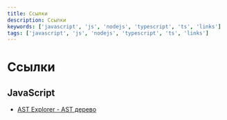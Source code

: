 ```yaml
---
title: Ссылки
description: Ссылки
keywords: ['javascript', 'js', 'nodejs', 'typescript', 'ts', 'links']
tags: ['javascript', 'js', 'nodejs', 'typescript', 'ts', 'links']
---
```


# Ссылки

## JavaScript

- [AST Explorer - AST дерево](https://astexplorer.net/)
